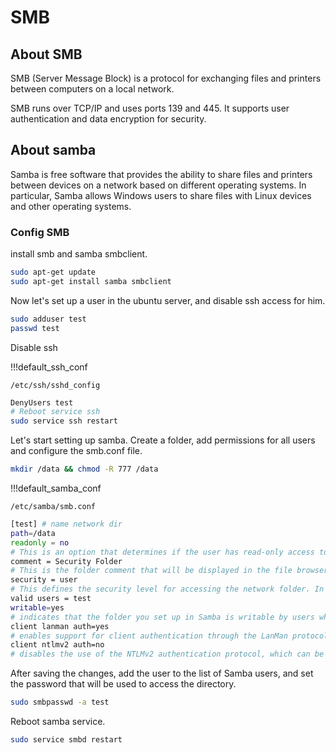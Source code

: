 # SMB

## About SMB

SMB (Server Message Block) is a protocol for exchanging files and printers between computers on a local network.

SMB runs over TCP/IP and uses ports 139 and 445. It supports user authentication and data encryption for security.

## About samba

Samba is free software that provides the ability to share files and printers between devices on a network based on different operating systems. In particular, Samba allows Windows users to share files with Linux devices and other operating systems.

### Config SMB

install smb and samba smbclient.

```bash
sudo apt-get update
sudo apt-get install samba smbclient
```

Now let's set up a user in the ubuntu server, and disable ssh access for him.

```bash
sudo adduser test
passwd test
```

Disable ssh

!!!default_ssh_conf

    /etc/ssh/sshd_config

```bash
DenyUsers test
# Reboot service ssh
sudo service ssh restart
```

Let's start setting up samba. Create a folder, add permissions for all users and configure the smb.conf file.

```bash
mkdir /data && chmod -R 777 /data
```

!!!default_samba_conf

    /etc/samba/smb.conf

```bash
[test] # name network dir
path=/data
readonly = no
# This is an option that determines if the user has read-only access to the folder. In this case, users will be able to write files and change the contents of the folder.
comment = Security Folder
# This is the folder comment that will be displayed in the file browser window on the client computer.
security = user
# This defines the security level for accessing the network folder. In this case, the security level is set to "user", which means that access to the folder will be controlled by user accounts.
valid users = test
writable=yes
# indicates that the folder you set up in Samba is writable by users who have the appropriate permissions.
client lanman auth=yes
# enables support for client authentication through the LanMan protocol, which is used to support older clients that do not support more modern authentication protocols.
client ntlmv2 auth=no
# disables the use of the NTLMv2 authentication protocol, which can be useful if you have older clients that do not support NTLMv2.
```

After saving the changes, add the user to the list of Samba users, and set the password that will be used to access the directory.

```bash
sudo smbpasswd -a test
```

Reboot samba service.

```bash
sudo service smbd restart
```